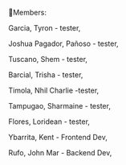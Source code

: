 🔴Members:  

Garcia, Tyron - tester, 

Joshua Pagador, Pañoso - tester, 

Tuscano, Shem - tester, 

Barcial, Trisha - tester, 

Timola, Nhil Charlie -tester, 

Tampugao, Sharmaine - tester, 

Flores, Loridean - tester, 

Ybarrita, Kent - Frontend Dev, 

Rufo, John Mar - Backend Dev, 
